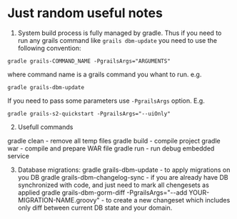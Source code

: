 Just random useful notes
========================

1) System build process is fully managed by gradle. 
Thus if you need to run any grails command like ```grails dbm-update``` you need to use the following convention:
```
gradle grails-COMMAND_NAME -PgrailsArgs="ARGUMENTS"
```

where command name is a grails command you whant to run. e.g.
```
gradle grails-dbm-update
```

If you need to pass some parameters use ```-PgrailsArgs``` option. E.g.
```
gradle grails-s2-quickstart -PgrailsArgs="--uiOnly"
```

2) Usefull commands

gradle clean - remove all temp files
gradle build - compile project
gradle war - compile and prepare WAR file
gradle run - run debug embedded service


3) Database migrations:
gradle grails-dbm-update - to apply migrations on you DB
gradle grails-dbm-changelog-sync - if you are already have DB synchronized with code, and just need to mark all chengesets as applied
gradle grails-dbm-gorm-diff -PgrailsArgs="--add YOUR-MIGRATION-NAME.groovy" - to create a new changeset which includes only diff between current DB state and your domain.
